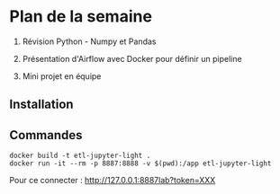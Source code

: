 # Plan de la semaine

1. Révision Python - Numpy et Pandas

2. Présentation d'Airflow avec Docker pour définir un pipeline

3. Mini projet en équipe 

## Installation

## Commandes

```
docker build -t etl-jupyter-light .
docker run -it --rm -p 8887:8888 -v $(pwd):/app etl-jupyter-light
```

Pour ce connecter : http://127.0.0.1:8887lab?token=XXX